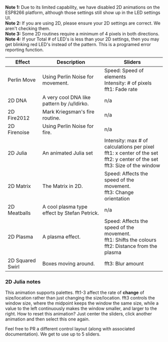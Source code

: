 **Note 1:** Due to its limited capability, we have disabled 2D animations on the ESP8266 platform, although those settings still show up in the LED settings UI.  
**Note 2:** If you are using 2D, please ensure your 2D settings are correct. We aren't checking them.  
**Note 3:** Some 2D routines require a minimum of 4 pixels in both directions.  
**Note 4:** If your Total # of LED's is less than your 2D settings, then you may get blinking red LED's instead of the pattern. This is a programed error reporting function.


| Effect | Description | Sliders
| --- | --- | ---
| Perlin Move | Using Perlin Noise for movement. | Speed: Speed of elements<br/>Intensity: # of pixels<br />fft1: Fade rate
| 2D DNA | A very cool DNA like pattern by /u/ldirko. | n/a
| 2D Fire2012 | Mark Kriegsman's fire routine. | n/a
| 2D Firenoise | Using Perlin Noise for fire. | n/a
| 2D Julia | An animated Julia set | Intensity: max # of calculations per pixel <br /> fft1: x center of the set <br /> fft2: y center of the set <br /> fft3: Size of the window
| 2D Matrix | The Matrix in 2D. | Speed: Affects the speed of the movement. <br /> fft3: Change orientation
| 2D Meatballs | A cool plasma type effect by Stefan Petrick. | n/a
| 2D Plasma | A plasma effect. | Speed: Affects the speed of the movement. <br />  fft1: Shifts the colours <br />fft2: Distance from the plasma
| 2D Squared Swirl | Boxes moving around. | fft3: Blur amount

### 2D Julia notes

This animation supports palettes. fft1-3 affect the rate of **change** of size/location rather than just changing the size/location. fft3 controls the window size, where the midpoint keeps the window the same size, while a value to the left continuously makes the window smaller, and larger to the right.
How to reset this animation? Just center the sliders, click another animation and then select this one again.

Feel free to PR a different control layout (along with associated documentation). We get to use up to 5 sliders.

